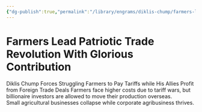 ```yaml
---
{"dg-publish":true,"permalink":"/library/engrams/diklis-chump/farmers-lead-patriotic-trade-revolution-with-glorious-contribution/","tags":["DC/Rural","DC/AS1"]}
---
```


# Farmers Lead Patriotic Trade Revolution With Glorious Contribution
Diklis Chump Forces Struggling Farmers to Pay Tariffs
while His Allies Profit from Foreign Trade Deals
Farmers face higher costs due to tariff wars, but billionaire investors are allowed to move their production overseas.  
Small agricultural businesses collapse while corporate agribusiness thrives.
